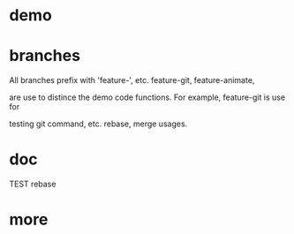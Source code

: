 # demo

# branches

All branches prefix with 'feature-', etc. feature-git, feature-animate,

are use to distince the demo code functions. For example, feature-git is use for

testing git command, etc. rebase, merge usages.

# doc

TEST rebase 

# more
 
